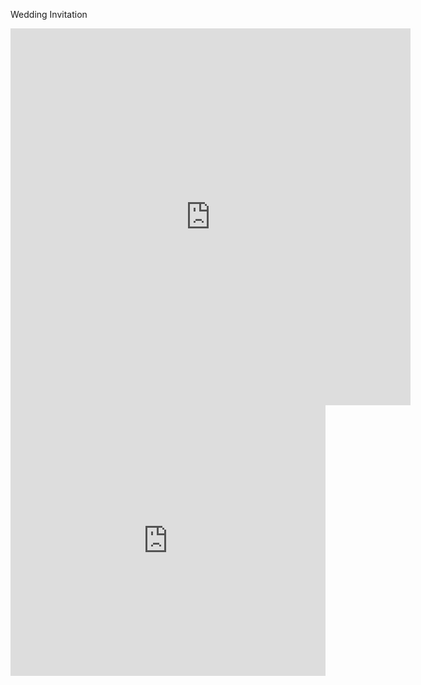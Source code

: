 Wedding Invitation

<div align="center">
  <iframe src="https://docs.google.com/forms/d/e/1FAIpQLSe1eJCYn1DSlFuNA-EZP_AVJkLcAlgy-MMY0Q0IV4wQfXuUtQ/viewform?embedded=true" width="640" height="603" frameborder="0" marginheight="0" marginwidth="0">RSVP Form</iframe>
</div>

<iframe src="https://www.cognitoforms.com/f/JqBXgKC36kKzvuSK_OgsFw/1" allow="payment" style="border:0;width:100%;" height="433"></iframe>
<script src="https://www.cognitoforms.com/f/iframe.js"></script>
